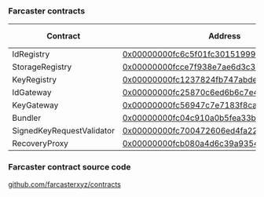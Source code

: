 ### Farcaster contracts

| Contract                  | Address                                                                                                                          | Chain ID |
| ------------------------- | -------------------------------------------------------------------------------------------------------------------------------- | ---- |
| IdRegistry                | [0x00000000fc6c5f01fc30151999387bb99a9f489b](https://onceupon.gg/0x00000000fc6c5f01fc30151999387bb99a9f489b:10) | 10 |
| StorageRegistry           | [0x00000000fcce7f938e7ae6d3c335bd6a1a7c593d](https://onceupon.gg/0x00000000fcce7f938e7ae6d3c335bd6a1a7c593d:10) | 10 |
| KeyRegistry               | [0x00000000fc1237824fb747abde0ff18990e59b7e](https://onceupon.gg/0x00000000fc1237824fb747abde0ff18990e59b7e:10) | 10 |
| IdGateway                 | [0x00000000fc25870c6ed6b6c7e41fb078b7656f69](https://onceupon.gg/0x00000000fc25870c6ed6b6c7e41fb078b7656f69:10) | 10 |
| KeyGateway                | [0x00000000fc56947c7e7183f8ca4b62398caadf0b](https://onceupon.gg/0x00000000fc56947c7e7183f8ca4b62398caadf0b:10) | 10 |
| Bundler                   | [0x00000000fc04c910a0b5fea33b03e0447ad0b0aa](https://onceupon.gg/0x00000000fc04c910a0b5fea33b03e0447ad0b0aa:10) | 10 |
| SignedKeyRequestValidator | [0x00000000fc700472606ed4fa22623acf62c60553](https://onceupon.gg/0x00000000fc700472606ed4fa22623acf62c60553:10) | 10 |
| RecoveryProxy             | [0x00000000fcb080a4d6c39a9354da9eb9bc104cd7](https://onceupon.gg/0x00000000fcb080a4d6c39a9354da9eb9bc104cd7:10) | 10 |

### Farcaster contract source code
[github.com/farcasterxyz/contracts](https://github.com/farcasterxyz/contracts/)
